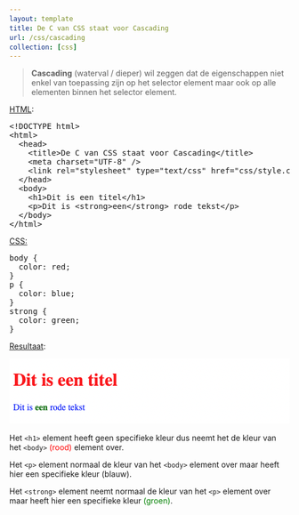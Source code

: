 ```yaml
---
layout: template
title: De C van CSS staat voor Cascading
url: /css/cascading
collection: [css]
---
```

								
<blockquote><p><strong>Cascading</strong>&nbsp;(waterval / dieper) wil zeggen dat de eigenschappen niet enkel van toepassing zijn op het selector element maar ook op alle elementen binnen het selector element.</p></blockquote>



<p><span style="text-decoration: underline">HTML</span>:</p>



<pre data-enlighter-theme="beyond" data-enlighter-language="html">&lt;!DOCTYPE html&gt;
&lt;html&gt;
  &lt;head&gt;
    &lt;title&gt;De C van CSS staat voor Cascading&lt;/title&gt;
    &lt;meta charset="UTF-8" /&gt;
    &lt;link rel="stylesheet" type="text/css" href="css/style.css" /&gt;
  &lt;/head&gt;
  &lt;body&gt;
    &lt;h1&gt;Dit is een titel&lt;/h1&gt;
    &lt;p&gt;Dit is &lt;strong&gt;een&lt;/strong&gt; rode tekst&lt;/p&gt;
  &lt;/body&gt;
&lt;/html&gt;
</pre>



<p><span style="text-decoration: underline">CSS:</span></p>



<pre data-enlighter-theme="beyond" data-enlighter-language="html">body {
  color: red;
}
p {
  color: blue;
}
strong {
  color: green;
}</pre>



<p><span style="text-decoration: underline">Resultaat</span>:</p>



<img src="images/cascading.png" alt="">



<p>Het <code>&lt;h1&gt;</code> element heeft geen specifieke kleur dus neemt het de kleur van het <code>&lt;body&gt;</code> <font color="red">(rood)</font> element over.</p>



<p>Het <code>&lt;p&gt;</code> element normaal de kleur van het <code>&lt;body&gt;</code> element over maar heeft hier een specifieke kleur (blauw).</p>



<p>Het <code>&lt;strong&gt;</code> element neemt normaal de kleur van het <code>&lt;p&gt;</code> element over maar heeft hier een specifieke kleur <font color="green">(groen)</font>.</p>
